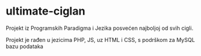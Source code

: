 ultimate-ciglan
===============

Projekt iz Programskih Paradigma i Jezika posvećen najboljoj od svih cigli.

Projekt je rađen u jezicima PHP, JS, uz HTML i CSS, s podrškom za MySQL bazu podataka
